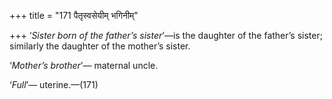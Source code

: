 +++
title = "171 पैतृस्वसेयीम् भगिनीम्"

+++
‘*Sister born of the father’s sister*’—is the daughter of the father’s
sister; similarly the daughter of the mother’s sister.

‘*Mother’s brother*’— maternal uncle.

‘*Full*’— uterine.—(171)


